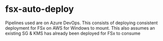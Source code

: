 # fsx-auto-deploy
Pipelines used are on Azure DevOps. This consists of deploying consistent deployment for FSx on AWS for Windows to mount.
This also assumes an existing SG & KMS has already been deployed for FSx to consume
